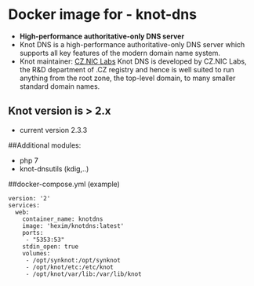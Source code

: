 # Docker image for - knot-dns

- **High-performance authoritative-only DNS server**
- Knot DNS is a high-performance authoritative-only DNS server which supports all key features of the modern domain name system.
- Knot maintainer: [CZ.NIC Labs](https://www.knot-dns.cz/) Knot DNS is developed by CZ.NIC Labs, the R&D department of .CZ registry and hence is well suited to run anything from the root zone, the top-level domain, to many smaller standard domain names. 
                                                            
## Knot version is > 2.x
- current version 2.3.3

##Additional modules:

- php 7
- knot-dnsutils (kdig,..)

##docker-compose.yml (example)

```
version: '2'
services:
  web:
    container_name: knotdns
    image: 'hexim/knotdns:latest'
    ports:
     - "5353:53"
    stdin_open: true
    volumes:
     - /opt/synknot:/opt/synknot
     - /opt/knot/etc:/etc/knot
     - /opt/knot/var/lib:/var/lib/knot
```

